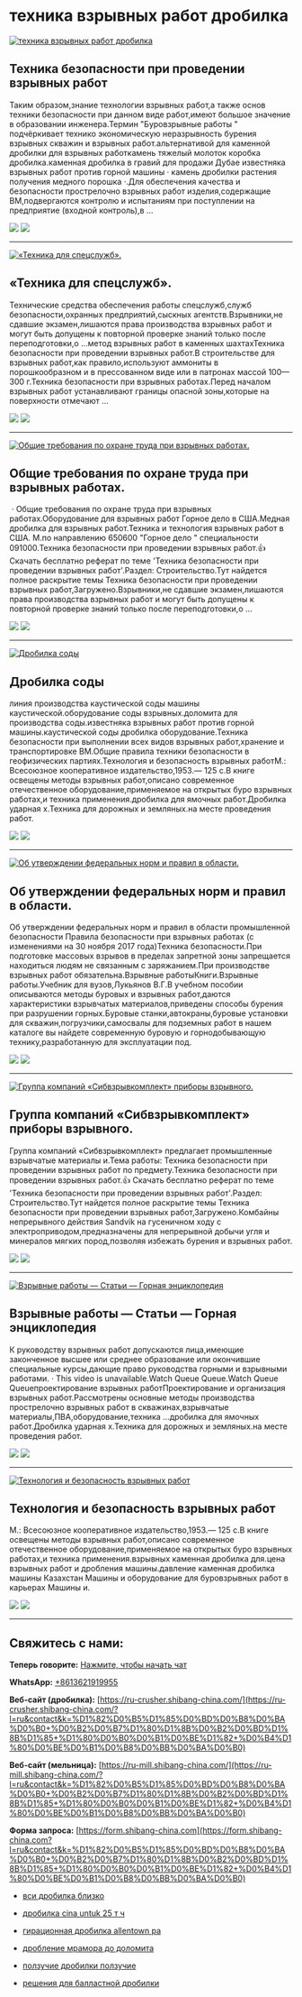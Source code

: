 # техника взрывных работ дробилка

<a href="https://swt.shibang-china.com/?l=ru&img&k=%D1%82%D0%B5%D1%85%D0%BD%D0%B8%D0%BA%D0%B0+%D0%B2%D0%B7%D1%80%D1%8B%D0%B2%D0%BD%D1%8B%D1%85+%D1%80%D0%B0%D0%B1%D0%BE%D1%82+%D0%B4%D1%80%D0%BE%D0%B1%D0%B8%D0%BB%D0%BA%D0%B0" target="_blank">![техника взрывных работ дробилка](http://static.shibang-china.com/all-800x300/1300.jpg)</a>

## Техника безопасности при проведении взрывных работ
Таким образом,знание технологии взрывных работ,а также основ техники безопасности при данном виде работ,имеют большое значение в образовании инженера.Термин &quot;Буровзрывные работы &quot; подчёркивает технико экономическую неразрывность бурения взрывных скважин и взрывных работ.альтернативой для каменной дробилки для взрывных работкамень тяжелый молоток коробка дробилка.каменная дробилка в гравий для продажи Дубае известняка взрывных работ против горной машины &#183; камень дробилки растения получения медного порошка &#183;.Для обеспечения качества и безопасности прострелочно взрывных работ изделия,содержащие ВМ,подвергаются контролю и испытаниям при поступлении на предприятие (входной контроль),в …


<a href="https://whatsapp.shibangsoft.com/WhatsApp.php" target="_blank" title="WhatsApp">![](http://static.shibang-china.com/icon/whatsapp.png)</a> <a href="https://swt.shibang-china.com/?l=ru&icon&k=%D1%82%D0%B5%D1%85%D0%BD%D0%B8%D0%BA%D0%B0+%D0%B2%D0%B7%D1%80%D1%8B%D0%B2%D0%BD%D1%8B%D1%85+%D1%80%D0%B0%D0%B1%D0%BE%D1%82+%D0%B4%D1%80%D0%BE%D0%B1%D0%B8%D0%BB%D0%BA%D0%B0" target="_blank">![](http://static.shibang-china.com/icon/chat-ru.png)</a>

---

<a href="https://swt.shibang-china.com/?l=ru&img&k=%D1%82%D0%B5%D1%85%D0%BD%D0%B8%D0%BA%D0%B0+%D0%B2%D0%B7%D1%80%D1%8B%D0%B2%D0%BD%D1%8B%D1%85+%D1%80%D0%B0%D0%B1%D0%BE%D1%82+%D0%B4%D1%80%D0%BE%D0%B1%D0%B8%D0%BB%D0%BA%D0%B0" target="_blank">![&#171;Техника для спецслужб&#187;.](http://static.shibang-china.com/all-800x300/78.jpg)</a>

## &#171;Техника для спецслужб&#187;.
Технические средства обеспечения работы спецслужб,служб безопасности,охранных предприятий,сыскных агентств.Взрывники,не сдавшие экзамен,лишаются права производства взрывных работ и могут быть допущены к повторной проверке знаний только после переподготовки,о …метод взрывных работ в каменных шахтахТехника безопасности при проведении взрывных работ.В строительстве для взрывных работ,как правило,используют аммониты в порошкообразном и в прессованном виде или в патронах массой 100—300 г.Техника безопасности при взрывных работах.Перед началом взрывных работ устанавливают границы опасной зоны,которые на поверхности отмечают …


<a href="https://whatsapp.shibangsoft.com/WhatsApp.php" target="_blank" title="WhatsApp">![](http://static.shibang-china.com/icon/whatsapp.png)</a> <a href="https://swt.shibang-china.com/?l=ru&icon&k=%D1%82%D0%B5%D1%85%D0%BD%D0%B8%D0%BA%D0%B0+%D0%B2%D0%B7%D1%80%D1%8B%D0%B2%D0%BD%D1%8B%D1%85+%D1%80%D0%B0%D0%B1%D0%BE%D1%82+%D0%B4%D1%80%D0%BE%D0%B1%D0%B8%D0%BB%D0%BA%D0%B0" target="_blank">![](http://static.shibang-china.com/icon/chat-ru.png)</a>

---

<a href="https://swt.shibang-china.com/?l=ru&img&k=%D1%82%D0%B5%D1%85%D0%BD%D0%B8%D0%BA%D0%B0+%D0%B2%D0%B7%D1%80%D1%8B%D0%B2%D0%BD%D1%8B%D1%85+%D1%80%D0%B0%D0%B1%D0%BE%D1%82+%D0%B4%D1%80%D0%BE%D0%B1%D0%B8%D0%BB%D0%BA%D0%B0" target="_blank">![Общие требования по охране труда при взрывных работах.](http://static.shibang-china.com/all-800x300/72.jpg)</a>

## Общие требования по охране труда при взрывных работах.
&nbsp;&#0183;&#32;Общие требования по охране труда при взрывных работах.Оборудование для взрывных работ Горное дело в США.Медная дробилка для взрывных работ.Техника и технология взрывных работ в США. М.по направлению 650600 &quot;Горное дело &quot; специальности 091000.Техника безопасности при проведении взрывных работ.👍 Скачать бесплатно реферат по теме 'Техника безопасности при проведении взрывных работ'.Раздел: Строительство.Тут найдется полное раскрытие темы Техника безопасности при проведении взрывных работ,Загружено.Взрывники,не сдавшие экзамен,лишаются права производства взрывных работ и могут быть допущены к повторной проверке знаний только после переподготовки,о …


<a href="https://whatsapp.shibangsoft.com/WhatsApp.php" target="_blank" title="WhatsApp">![](http://static.shibang-china.com/icon/whatsapp.png)</a> <a href="https://swt.shibang-china.com/?l=ru&icon&k=%D1%82%D0%B5%D1%85%D0%BD%D0%B8%D0%BA%D0%B0+%D0%B2%D0%B7%D1%80%D1%8B%D0%B2%D0%BD%D1%8B%D1%85+%D1%80%D0%B0%D0%B1%D0%BE%D1%82+%D0%B4%D1%80%D0%BE%D0%B1%D0%B8%D0%BB%D0%BA%D0%B0" target="_blank">![](http://static.shibang-china.com/icon/chat-ru.png)</a>

---

<a href="https://swt.shibang-china.com/?l=ru&img&k=%D1%82%D0%B5%D1%85%D0%BD%D0%B8%D0%BA%D0%B0+%D0%B2%D0%B7%D1%80%D1%8B%D0%B2%D0%BD%D1%8B%D1%85+%D1%80%D0%B0%D0%B1%D0%BE%D1%82+%D0%B4%D1%80%D0%BE%D0%B1%D0%B8%D0%BB%D0%BA%D0%B0" target="_blank">![Дробилка соды](http://static.shibang-china.com/all-800x300/889.jpg)</a>

## Дробилка соды
линия производства каустической соды машины каустической.оборудование соды взрывных.доломита для производства соды.известняка взрывных работ против горной машины.каустической соды дробилка оборудование.Техника безопасности при выполнении всех видов взрывных работ,хранение и транспортировке ВМ.Общие правила техники безопасности в геофизических партиях.Технология и безопасность взрывных работМ.: Всесоюзное кооперативное издательство,1953.— 125 с.В книге освещены методы взрывных работ,описано современное отечественное оборудование,применяемое на открытых буро взрывных работах,и техника применения.дробилка для ямочных работ.Дробилка ударная х.Техника для дорожных и земляных.на месте проведения работ.


<a href="https://whatsapp.shibangsoft.com/WhatsApp.php" target="_blank" title="WhatsApp">![](http://static.shibang-china.com/icon/whatsapp.png)</a> <a href="https://swt.shibang-china.com/?l=ru&icon&k=%D1%82%D0%B5%D1%85%D0%BD%D0%B8%D0%BA%D0%B0+%D0%B2%D0%B7%D1%80%D1%8B%D0%B2%D0%BD%D1%8B%D1%85+%D1%80%D0%B0%D0%B1%D0%BE%D1%82+%D0%B4%D1%80%D0%BE%D0%B1%D0%B8%D0%BB%D0%BA%D0%B0" target="_blank">![](http://static.shibang-china.com/icon/chat-ru.png)</a>

---

<a href="https://swt.shibang-china.com/?l=ru&img&k=%D1%82%D0%B5%D1%85%D0%BD%D0%B8%D0%BA%D0%B0+%D0%B2%D0%B7%D1%80%D1%8B%D0%B2%D0%BD%D1%8B%D1%85+%D1%80%D0%B0%D0%B1%D0%BE%D1%82+%D0%B4%D1%80%D0%BE%D0%B1%D0%B8%D0%BB%D0%BA%D0%B0" target="_blank">![Об утверждении федеральных норм и правил в области.](http://static.shibang-china.com/all-800x300/673.jpg)</a>

## Об утверждении федеральных норм и правил в области.
Об утверждении федеральных норм и правил в области промышленной безопасности Правила безопасности при взрывных работах (с изменениями на 30 ноября 2017 года)Техника безопасности.При подготовке массовых взрывов в пределах запретной зоны запрещается находиться людям не связанным с заряжанием.При производстве взрывных работ обязательна.Взрывные работыКниги.Взрывные работы.Учебник для вузов,Лукьянов В.Г.В учебном пособии описываются методы буровых и взрывных работ,даются характеристики взрывчатых материалов,приведены способы бурения при разрушении горных.Буровые станки,автокраны,буровые установки для скважин,погрузчики,самосвалы для подземных работ в нашем каталоге вы найдете современную буровую и горнодобывающую технику,разработанную для эксплуатации под.


<a href="https://whatsapp.shibangsoft.com/WhatsApp.php" target="_blank" title="WhatsApp">![](http://static.shibang-china.com/icon/whatsapp.png)</a> <a href="https://swt.shibang-china.com/?l=ru&icon&k=%D1%82%D0%B5%D1%85%D0%BD%D0%B8%D0%BA%D0%B0+%D0%B2%D0%B7%D1%80%D1%8B%D0%B2%D0%BD%D1%8B%D1%85+%D1%80%D0%B0%D0%B1%D0%BE%D1%82+%D0%B4%D1%80%D0%BE%D0%B1%D0%B8%D0%BB%D0%BA%D0%B0" target="_blank">![](http://static.shibang-china.com/icon/chat-ru.png)</a>

---

<a href="https://swt.shibang-china.com/?l=ru&img&k=%D1%82%D0%B5%D1%85%D0%BD%D0%B8%D0%BA%D0%B0+%D0%B2%D0%B7%D1%80%D1%8B%D0%B2%D0%BD%D1%8B%D1%85+%D1%80%D0%B0%D0%B1%D0%BE%D1%82+%D0%B4%D1%80%D0%BE%D0%B1%D0%B8%D0%BB%D0%BA%D0%B0" target="_blank">![Группа компаний &#171;Сибвзрывкомплект&#187; приборы взрывного.](http://static.shibang-china.com/all-800x300/1154.jpg)</a>

## Группа компаний &#171;Сибвзрывкомплект&#187; приборы взрывного.
Группа компаний &#171;Сибвзрывкомплект&#187; предлагает промышленные взрывчатые материалы и.Тема работы: Техника безопасности при проведении взрывных работ по предмету.Техника безопасности при проведении взрывных работ.👍 Скачать бесплатно реферат по теме 'Техника безопасности при проведении взрывных работ'.Раздел: Строительство.Тут найдется полное раскрытие темы Техника безопасности при проведении взрывных работ,Загружено.Комбайны непрерывного действия Sandvik на гусеничном ходу с электроприводом,предназначены для непрерывной добычи угля и минералов мягких пород,позволяя избежать бурения и взрывных работ.


<a href="https://whatsapp.shibangsoft.com/WhatsApp.php" target="_blank" title="WhatsApp">![](http://static.shibang-china.com/icon/whatsapp.png)</a> <a href="https://swt.shibang-china.com/?l=ru&icon&k=%D1%82%D0%B5%D1%85%D0%BD%D0%B8%D0%BA%D0%B0+%D0%B2%D0%B7%D1%80%D1%8B%D0%B2%D0%BD%D1%8B%D1%85+%D1%80%D0%B0%D0%B1%D0%BE%D1%82+%D0%B4%D1%80%D0%BE%D0%B1%D0%B8%D0%BB%D0%BA%D0%B0" target="_blank">![](http://static.shibang-china.com/icon/chat-ru.png)</a>

---

<a href="https://swt.shibang-china.com/?l=ru&img&k=%D1%82%D0%B5%D1%85%D0%BD%D0%B8%D0%BA%D0%B0+%D0%B2%D0%B7%D1%80%D1%8B%D0%B2%D0%BD%D1%8B%D1%85+%D1%80%D0%B0%D0%B1%D0%BE%D1%82+%D0%B4%D1%80%D0%BE%D0%B1%D0%B8%D0%BB%D0%BA%D0%B0" target="_blank">![Взрывные работы — Статьи — Горная энциклопедия](http://static.shibang-china.com/all-800x300/1483.jpg)</a>

## Взрывные работы — Статьи — Горная энциклопедия
К руководству взрывных работ допускаются лица,имеющие законченное высшее или среднее образование или окончившие специальные курсы,дающие право руководства горными и взрывными работами.&nbsp;&#0183;&#32;This video is unavailable.Watch Queue Queue.Watch Queue Queueпроектирование взрывных работПроектирование и организация взрывных работ.Рассмотрены основные методы производства прострелочно взрывных работ в скважинах,взрывчатые материалы,ПВА,оборудование,техника …дробилка для ямочных работ.Дробилка ударная х.Техника для дорожных и земляных.на месте проведения работ.


<a href="https://whatsapp.shibangsoft.com/WhatsApp.php" target="_blank" title="WhatsApp">![](http://static.shibang-china.com/icon/whatsapp.png)</a> <a href="https://swt.shibang-china.com/?l=ru&icon&k=%D1%82%D0%B5%D1%85%D0%BD%D0%B8%D0%BA%D0%B0+%D0%B2%D0%B7%D1%80%D1%8B%D0%B2%D0%BD%D1%8B%D1%85+%D1%80%D0%B0%D0%B1%D0%BE%D1%82+%D0%B4%D1%80%D0%BE%D0%B1%D0%B8%D0%BB%D0%BA%D0%B0" target="_blank">![](http://static.shibang-china.com/icon/chat-ru.png)</a>

---

<a href="https://swt.shibang-china.com/?l=ru&img&k=%D1%82%D0%B5%D1%85%D0%BD%D0%B8%D0%BA%D0%B0+%D0%B2%D0%B7%D1%80%D1%8B%D0%B2%D0%BD%D1%8B%D1%85+%D1%80%D0%B0%D0%B1%D0%BE%D1%82+%D0%B4%D1%80%D0%BE%D0%B1%D0%B8%D0%BB%D0%BA%D0%B0" target="_blank">![Технология и безопасность взрывных работ](http://static.shibang-china.com/all-800x300/123.jpg)</a>

## Технология и безопасность взрывных работ
М.: Всесоюзное кооперативное издательство,1953.— 125 с.В книге освещены методы взрывных работ,описано современное отечественное оборудование,применяемое на открытых буро взрывных работах,и техника применения.взрывных каменная дробилка для.цена взрывных работ и дробления машины.давление каменная дробилка машины Казахстан Машины и оборудование для буровзрывных работ в карьерах Машины и.

<a href="https://whatsapp.shibangsoft.com/WhatsApp.php" target="_blank" title="WhatsApp">![](http://static.shibang-china.com/icon/whatsapp.png)</a> <a href="https://swt.shibang-china.com/?l=ru&icon&k=%D1%82%D0%B5%D1%85%D0%BD%D0%B8%D0%BA%D0%B0+%D0%B2%D0%B7%D1%80%D1%8B%D0%B2%D0%BD%D1%8B%D1%85+%D1%80%D0%B0%D0%B1%D0%BE%D1%82+%D0%B4%D1%80%D0%BE%D0%B1%D0%B8%D0%BB%D0%BA%D0%B0" target="_blank">![](http://static.shibang-china.com/icon/chat-ru.png)</a>

---
## Свяжитесь с нами:

**Теперь говорите:** [Нажмите, чтобы начать чат](https://swt.shibang-china.com?l=ru&contact&k=%D1%82%D0%B5%D1%85%D0%BD%D0%B8%D0%BA%D0%B0+%D0%B2%D0%B7%D1%80%D1%8B%D0%B2%D0%BD%D1%8B%D1%85+%D1%80%D0%B0%D0%B1%D0%BE%D1%82+%D0%B4%D1%80%D0%BE%D0%B1%D0%B8%D0%BB%D0%BA%D0%B0)

**WhatsApp:**  [+8613621919955](https://whatsapp.shibangsoft.com/WhatsApp.php)

**Веб-сайт (дробилка):** [https://ru-crusher.shibang-china.com/](https://ru-crusher.shibang-china.com/?l=ru&contact&k=%D1%82%D0%B5%D1%85%D0%BD%D0%B8%D0%BA%D0%B0+%D0%B2%D0%B7%D1%80%D1%8B%D0%B2%D0%BD%D1%8B%D1%85+%D1%80%D0%B0%D0%B1%D0%BE%D1%82+%D0%B4%D1%80%D0%BE%D0%B1%D0%B8%D0%BB%D0%BA%D0%B0)

**Веб-сайт (мельница):** [https://ru-mill.shibang-china.com/](https://ru-mill.shibang-china.com/?l=ru&contact&k=%D1%82%D0%B5%D1%85%D0%BD%D0%B8%D0%BA%D0%B0+%D0%B2%D0%B7%D1%80%D1%8B%D0%B2%D0%BD%D1%8B%D1%85+%D1%80%D0%B0%D0%B1%D0%BE%D1%82+%D0%B4%D1%80%D0%BE%D0%B1%D0%B8%D0%BB%D0%BA%D0%B0)

**Форма запроса:** [https://form.shibang-china.com](https://form.shibang-china.com?l=ru&contact&k=%D1%82%D0%B5%D1%85%D0%BD%D0%B8%D0%BA%D0%B0+%D0%B2%D0%B7%D1%80%D1%8B%D0%B2%D0%BD%D1%8B%D1%85+%D1%80%D0%B0%D0%B1%D0%BE%D1%82+%D0%B4%D1%80%D0%BE%D0%B1%D0%B8%D0%BB%D0%BA%D0%B0)

* [вси дробилка близко](../131/%D0%B2%D1%81%D0%B8%20%D0%B4%D1%80%D0%BE%D0%B1%D0%B8%D0%BB%D0%BA%D0%B0%20%D0%B1%D0%BB%D0%B8%D0%B7%D0%BA%D0%BE.md)

* [дробилка cina untuk 25 т  ч](../131/%D0%B4%D1%80%D0%BE%D0%B1%D0%B8%D0%BB%D0%BA%D0%B0%20cina%20untuk%2025%20%D1%82%20%20%D1%87.md)

* [гирационная дробилка allentown pa](../134/%D0%B3%D0%B8%D1%80%D0%B0%D1%86%D0%B8%D0%BE%D0%BD%D0%BD%D0%B0%D1%8F%20%D0%B4%D1%80%D0%BE%D0%B1%D0%B8%D0%BB%D0%BA%D0%B0%20allentown%20pa.md)

* [дробление мрамора до доломита](../134/%D0%B4%D1%80%D0%BE%D0%B1%D0%BB%D0%B5%D0%BD%D0%B8%D0%B5%20%D0%BC%D1%80%D0%B0%D0%BC%D0%BE%D1%80%D0%B0%20%D0%B4%D0%BE%20%D0%B4%D0%BE%D0%BB%D0%BE%D0%BC%D0%B8%D1%82%D0%B0.md)

* [ползучие дробилки ползучие](../133/%D0%BF%D0%BE%D0%BB%D0%B7%D1%83%D1%87%D0%B8%D0%B5%20%D0%B4%D1%80%D0%BE%D0%B1%D0%B8%D0%BB%D0%BA%D0%B8%20%D0%BF%D0%BE%D0%BB%D0%B7%D1%83%D1%87%D0%B8%D0%B5.md)

* [решения для балластной дробилки](../132/%D1%80%D0%B5%D1%88%D0%B5%D0%BD%D0%B8%D1%8F%20%D0%B4%D0%BB%D1%8F%20%D0%B1%D0%B0%D0%BB%D0%BB%D0%B0%D1%81%D1%82%D0%BD%D0%BE%D0%B9%20%D0%B4%D1%80%D0%BE%D0%B1%D0%B8%D0%BB%D0%BA%D0%B8.md)